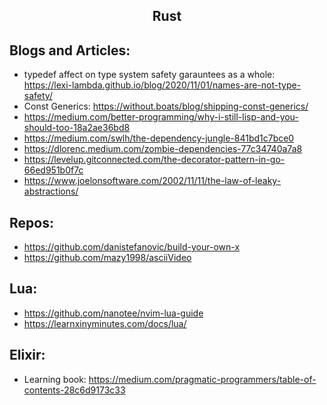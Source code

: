 <h2 align="center">Rust</h2>

## Blogs and Articles:

- typedef affect on type system safety garauntees as a whole: https://lexi-lambda.github.io/blog/2020/11/01/names-are-not-type-safety/
- Const Generics: https://without.boats/blog/shipping-const-generics/
- https://medium.com/better-programming/why-i-still-lisp-and-you-should-too-18a2ae36bd8
- https://medium.com/swlh/the-dependency-jungle-841bd1c7bce0
- https://dlorenc.medium.com/zombie-dependencies-77c34740a7a8
- https://levelup.gitconnected.com/the-decorator-pattern-in-go-66ed951b0f7c
- https://www.joelonsoftware.com/2002/11/11/the-law-of-leaky-abstractions/

## Repos:

- https://github.com/danistefanovic/build-your-own-x
- https://github.com/mazy1998/asciiVideo

## Lua:

- https://github.com/nanotee/nvim-lua-guide
- https://learnxinyminutes.com/docs/lua/

## Elixir:

- Learning book: https://medium.com/pragmatic-programmers/table-of-contents-28c6d9173c33

